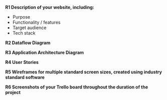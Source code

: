 **R1	Description of your website, including:**
- Purpose
- Functionality / features
- Target audience
- Tech stack


**R2	Dataflow Diagram**

**R3	Application Architecture Diagram**


**R4	User Stories**

**R5	Wireframes for multiple standard screen sizes, created using industry standard software**


**R6	Screenshots of your Trello board throughout the duration of the project**